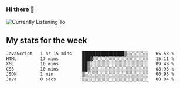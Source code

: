 ### Hi there 👋

![Currently Listening To](https://lastfm-recently-played.vercel.app/api?user=lynziee)

## My stats for the week
<!--START_SECTION:waka-->

```text
JavaScript   1 hr 15 mins    ████████████████▒░░░░░░░░   65.53 %
HTML         17 mins         ███▓░░░░░░░░░░░░░░░░░░░░░   15.11 %
XML          10 mins         ██▒░░░░░░░░░░░░░░░░░░░░░░   09.43 %
CSS          10 mins         ██▒░░░░░░░░░░░░░░░░░░░░░░   08.93 %
JSON         1 min           ▒░░░░░░░░░░░░░░░░░░░░░░░░   00.95 %
Java         0 secs          ░░░░░░░░░░░░░░░░░░░░░░░░░   00.04 %
```

<!--END_SECTION:waka-->
